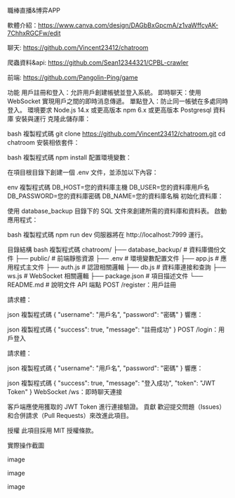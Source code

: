 職棒直播&博弈APP

軟體介紹：https://www.canva.com/design/DAGbBxGpcmA/z1vaWffcyAK-7ChhxRGCFw/edit

聊天: https://github.com/Vincent23412/chatroom

爬蟲資料&api: https://github.com/Sean12344321/CPBL-crawler

前端: https://github.com/Pangolin-Ping/game

功能
用戶註冊和登入：允許用戶創建帳號並登入系統。
即時聊天：使用 WebSocket 實現用戶之間的即時消息傳遞。
單點登入：防止同一帳號在多處同時登入。
環境要求
Node.js 14.x 或更高版本
npm 6.x 或更高版本
Postgresql 資料庫
安裝與運行
克隆此儲存庫：

bash
複製程式碼
git clone https://github.com/Vincent23412/chatroom.git
cd chatroom
安裝相依套件：

bash
複製程式碼
npm install
配置環境變數：

在項目根目錄下創建一個 .env 文件，並添加以下內容：

env
複製程式碼
DB_HOST=您的資料庫主機
DB_USER=您的資料庫用戶名
DB_PASSWORD=您的資料庫密碼
DB_NAME=您的資料庫名稱
初始化資料庫：

使用 database_backup 目錄下的 SQL 文件來創建所需的資料庫和資料表。
啟動應用程式：

bash
複製程式碼
npm run dev
伺服器將在 http://localhost:7999 運行。

目錄結構
bash
複製程式碼
chatroom/
├── database_backup/ # 資料庫備份文件
├── public/ # 前端靜態資源
├── .env # 環境變數配置文件
├── app.js # 應用程式主文件
├── auth.js # 認證相關邏輯
├── db.js # 資料庫連接和查詢
├── ws.js # WebSocket 相關邏輯
├── package.json # 項目描述文件
└── README.md # 說明文件
API 端點
POST /register：用戶註冊

請求體：

json
複製程式碼
{
"username": "用戶名",
"password": "密碼"
}
響應：

json
複製程式碼
{
"success": true,
"message": "註冊成功"
}
POST /login：用戶登入

請求體：

json
複製程式碼
{
"username": "用戶名",
"password": "密碼"
}
響應：

json
複製程式碼
{
"success": true,
"message": "登入成功",
"token": "JWT Token"
}
WebSocket /ws：即時聊天連接

客戶端應使用獲取的 JWT Token 進行連接驗證。
貢獻
歡迎提交問題（Issues）和合併請求（Pull Requests）來改進此項目。

授權
此項目採用 MIT 授權條款。

實際操作截圖

image

image

image